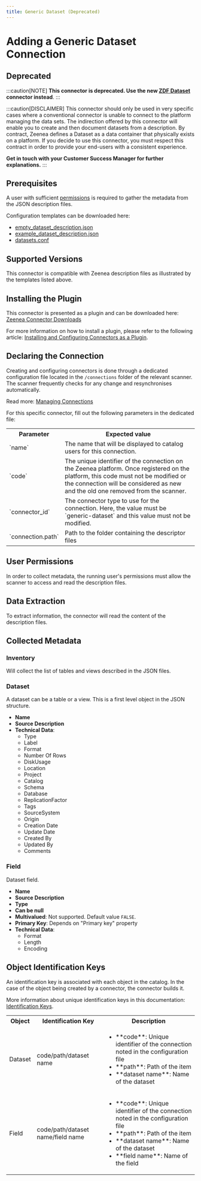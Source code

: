 ```yaml
---
title: Generic Dataset (Deprecated)
---
```


# Adding a Generic Dataset Connection

## Deprecated

:::caution[NOTE]
**This connector is deprecated. Use the new [ZDF Dataset](./zeenea-connector-zdf) connector instead**.
:::

:::caution[DISCLAIMER]
This connector should only be used in very specific cases where a conventional connector is unable to connect to the platform managing the data sets. The indirection offered by this connector will enable you to create and then document datasets from a description. By contract, Zeenea defines a Dataset as a data container that physically exists on a platform. If you decide to use this connector, you must respect this contract in order to provide your end-users with a consistent experience.

**Get in touch with your Customer Success Manager for further explanations.**
:::

## Prerequisites

A user with sufficient [permissions](#user-permissions) is required to gather the metadata from the JSON description files.

Configuration templates can be downloaded here: 

* [empty_dataset_description.json](https://actian.file.force.com/sfc/dist/version/download/?oid=00D300000001XnW&ids=068Nu00000GUVEx&d=%2Fa%2FNu000002lfUn%2F65pNHnkVq60yfmIcXVCF4VnX6xhR.KgsSug2ohQWod0&asPdf=false)
* [example_dataset_description.json](https://actian.file.force.com/sfc/dist/version/download/?oid=00D300000001XnW&ids=068Nu00000GUgWr&d=%2Fa%2FNu000002lfWP%2FeeMFWRTqgqIGzyJV5ytd983DUDc1hFE_xoxT4PPHELQ&asPdf=false)
* [datasets.conf](https://actian.file.force.com/sfc/dist/version/download/?oid=00D300000001XnW&ids=068Nu00000GULFY&d=%2Fa%2FNu000002lfY1%2FZvrYkaMo1XsJ_zZ9QYd7EBUWOIZu4rn27WVyfVDrwLA&asPdf=false)

## Supported Versions

This connector is compatible with Zeenea description files as illustrated by the templates listed above.

## Installing the Plugin

This connector is presented as a plugin and can be downloaded here: [Zeenea Connector Downloads](./zeenea-connectors-list)

For more information on how to install a plugin, please refer to the following article: [Installing and Configuring Connectors as a Plugin](./zeenea-connectors-install-as-plugin).

## Declaring the Connection

Creating and configuring connectors is done through a dedicated configuration file located in the `/connections` folder of the relevant scanner. The scanner frequently checks for any change and resynchronises automatically.

Read more: [Managing Connections](./zeenea-managing-connections)

For this specific connector, fill out the following parameters in the dedicated file:

<table>
  <tr>
    <th>Parameter</th>
    <th>Expected value</th>
  </tr>
  <tr>
    <td>`name`</td>
    <td>The name that will be displayed to catalog users for this connection.</td>
  </tr>
  <tr>
    <td>`code`</td>
    <td>The unique identifier of the connection on the Zeenea platform. Once registered on the platform, this code must not be modified or the connection will be considered as new and the old one removed from the scanner.</td>
  </tr>
  <tr>
    <td>`connector_id`</td>
    <td>The connector type to use for the connection. Here, the value must be `generic-dataset` and this value must not be modified.</td>
  </tr>
  <tr>
    <td>`connection.path`</td>
    <td>Path to the folder containing the descriptor files</td>
  </tr>
</table>

## User Permissions

In order to collect metadata, the running user's permissions must allow the scanner to access and read the description files.

## Data Extraction

To extract information, the connector will read the content of the description files.

## Collected Metadata

### Inventory

Will collect the list of tables and views described in the JSON files.

### Dataset

A dataset can be a table or a view. This is a first level object in the JSON structure.

* **Name**
* **Source Description**
* **Technical Data**:
  * Type
  * Label
  * Format
  * Number Of Rows
  * DiskUsage
  * Location
  * Project
  * Catalog
  * Schema
  * Database
  * ReplicationFactor
  * Tags
  * SourceSystem
  * Origin
  * Creation Date
  * Update Date
  * Created By
  * Updated By
  * Comments

### Field

Dataset field.

* **Name**
* **Source Description**
* **Type**
* **Can be null**
* **Multivalued**: Not supported. Default value `FALSE`.
* **Primary Key**: Depends on "Primary key" property
* **Technical Data**:
  * Format
  * Length
  * Encoding

## Object Identification Keys
 
An identification key is associated with each object in the catalog. In the case of the object being created by a connector, the connector builds it.
 
More information about unique identification keys in this documentation: [Identification Keys](./zeenea-identification-keys).
  
 <table>
   <tr><th>Object</th><th>Identification Key</th><th>Description</th></tr>
   <tr>
     <td>Dataset</td>
     <td>code/path/dataset name</td>
     <td>
       <ul>
         <li>**code**: Unique identifier of the connection noted in the configuration file</li>
         <li>**path**: Path of the item</li>
         <li>**dataset name**: Name of the dataset</li>
       </ul>
     </td>
   </tr>
   <tr>
     <td>Field</td>
     <td>code/path/dataset name/field name</td>
     <td>
       <ul>
         <li>**code**: Unique identifier of the connection noted in the configuration file</li>
         <li>**path**: Path of the item</li>
         <li>**dataset name**: Name of the dataset</li>
         <li>**field name**: Name of the field</li>
       </ul>
     </td>
   </tr>
 </table>
 